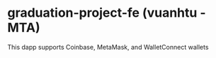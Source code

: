 # graduation-project-fe (vuanhtu - MTA)

This dapp supports Coinbase, MetaMask, and WalletConnect wallets
